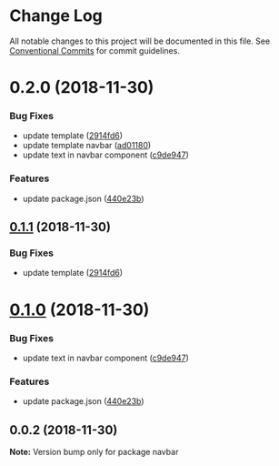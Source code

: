 # Change Log

All notable changes to this project will be documented in this file.
See [Conventional Commits](https://conventionalcommits.org) for commit guidelines.

# 0.2.0 (2018-11-30)


### Bug Fixes

* update template ([2914fd6](https://github.com/rkusuma/angular-cli-lerna/commit/2914fd6))
* update template navbar ([ad01180](https://github.com/rkusuma/angular-cli-lerna/commit/ad01180))
* update text in navbar component ([c9de947](https://github.com/rkusuma/angular-cli-lerna/commit/c9de947))


### Features

* update package.json ([440e23b](https://github.com/rkusuma/angular-cli-lerna/commit/440e23b))





## [0.1.1](https://github.com/rkusuma/angular-cli-lerna/compare/navbar@0.1.0...navbar@0.1.1) (2018-11-30)


### Bug Fixes

* update template ([2914fd6](https://github.com/rkusuma/angular-cli-lerna/commit/2914fd6))





# [0.1.0](https://github.com/rkusuma/angular-cli-lerna/compare/navbar@0.0.2...navbar@0.1.0) (2018-11-30)


### Bug Fixes

* update text in navbar component ([c9de947](https://github.com/rkusuma/angular-cli-lerna/commit/c9de947))


### Features

* update package.json ([440e23b](https://github.com/rkusuma/angular-cli-lerna/commit/440e23b))





## 0.0.2 (2018-11-30)

**Note:** Version bump only for package navbar
